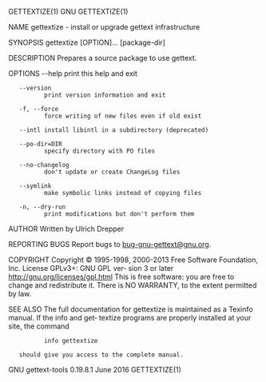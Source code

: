 GETTEXTIZE(1)                                     GNU                                    GETTEXTIZE(1)

NAME
       gettextize - install or upgrade gettext infrastructure

SYNOPSIS
       gettextize [OPTION]... [package-dir]

DESCRIPTION
       Prepares a source package to use gettext.

OPTIONS
       --help print this help and exit

       --version
              print version information and exit

       -f, --force
              force writing of new files even if old exist

       --intl install libintl in a subdirectory (deprecated)

       --po-dir=DIR
              specify directory with PO files

       --no-changelog
              don't update or create ChangeLog files

       --symlink
              make symbolic links instead of copying files

       -n, --dry-run
              print modifications but don't perform them

AUTHOR
       Written by Ulrich Drepper

REPORTING BUGS
       Report bugs to <bug-gnu-gettext@gnu.org>.

COPYRIGHT
       Copyright  ©  1995-1998, 2000-2013 Free Software Foundation, Inc.  License GPLv3+: GNU GPL ver‐
       sion 3 or later <http://gnu.org/licenses/gpl.html>
       This is free software: you are free to change and redistribute it.  There is  NO  WARRANTY,  to
       the extent permitted by law.

SEE ALSO
       The  full documentation for gettextize is maintained as a Texinfo manual.  If the info and get‐
       textize programs are properly installed at your site, the command

              info gettextize

       should give you access to the complete manual.

GNU gettext-tools 0.19.8.1                     June 2016                                 GETTEXTIZE(1)
